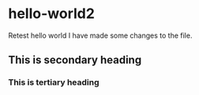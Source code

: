 # hello-world2
Retest hello world
I have made some changes to the file.
## This is secondary heading
### This is tertiary heading
